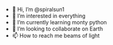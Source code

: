 - 👋 Hi, I’m @spiralsun1
- 👀 I’m interested in everything 
- 🌱 I’m currently learning monty python 
- 💞️ I’m looking to collaborate on Earth
- 📫 How to reach me beams of light

<!---
spiralsun1/spiralsun1 is a ✨ special ✨ repository because its `README.md` (this file) appears on your GitHub profile.
You can click the Preview link to take a look at your changes.
--->
